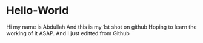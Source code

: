 # Hello-World
Hi my name is Abdullah 
And this is my 1st shot on github 
Hoping to learn the working of it ASAP.
And I just editted from Github
